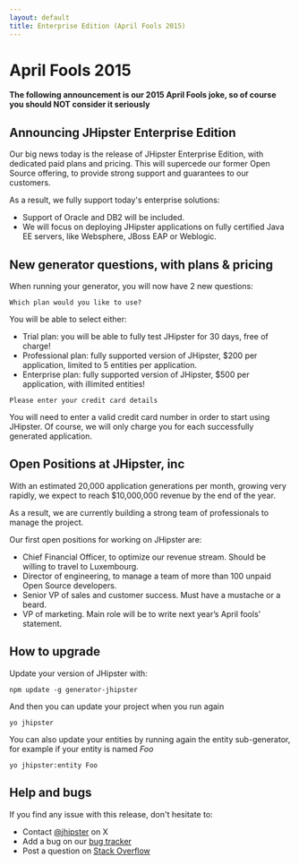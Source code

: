 ```yaml
---
layout: default
title: Enterprise Edition (April Fools 2015)
---
```


April Fools 2015
==================

**The following announcement is our 2015 April Fools joke, so of course you should NOT consider it seriously**

Announcing JHipster Enterprise Edition
----------

Our big news today is the release of JHipster Enterprise Edition, with dedicated paid plans and pricing. This will supercede our former Open Source offering, to provide strong support and guarantees to our customers.

As a result, we fully support today's enterprise solutions:

- Support of Oracle and DB2 will be included.
- We will focus on deploying JHipster applications on fully certified Java EE servers, like Websphere, JBoss EAP or Weblogic.

New generator questions, with plans & pricing
----------

When running your generator, you will now have 2 new questions:

```
Which plan would you like to use?
```

You will be able to select either:

- Trial plan: you will be able to fully test JHipster for 30 days, free of charge!
- Professional plan: fully supported version of JHipster, $200 per application, limited to 5 entities per application.
- Enterprise plan: fully supported version of JHipster, $500 per application, with illimited entities!

```
Please enter your credit card details
```

You will need to enter a valid credit card number in order to start using JHipster. Of course, we will only charge you for each successfully generated application.

Open Positions at JHipster, inc
----------

With an estimated 20,000 application generations per month, growing very rapidly, we expect to reach $10,000,000 revenue by the end of the year.

As a result, we are currently building a strong team of professionals to manage the project.

Our first open positions for working on JHipster are:

- Chief Financial Officer, to optimize our revenue stream. Should be willing to travel to Luxembourg.
- Director of engineering, to manage a team of more than 100 unpaid Open Source developers.
- Senior VP of sales and customer success. Must have a mustache or a beard.
- VP of marketing. Main role will be to write next year’s April fools’ statement.

How to upgrade
------------

Update your version of JHipster with:

```
npm update -g generator-jhipster
```

And then you can update your project when you run again

```
yo jhipster
```

You can also update your entities by running again the entity sub-generator, for example if your entity is named _Foo_

```
yo jhipster:entity Foo
```

Help and bugs
--------------

If you find any issue with this release, don't hesitate to:

- Contact [@jhipster](https://twitter.com/jhipster) on X
- Add a bug on our [bug tracker](https://github.com/jhipster/generator-jhipster/issues?state=open)
- Post a question on [Stack Overflow](http://stackoverflow.com/tags/jhipster/info)
